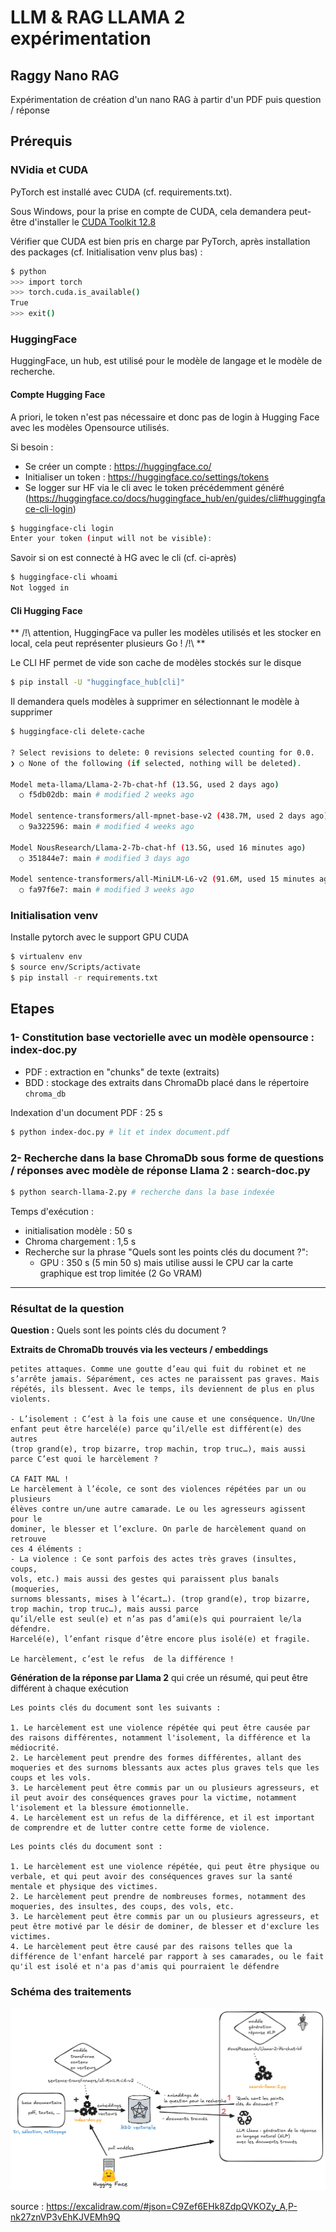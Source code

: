 # LLM & RAG LLAMA 2 expérimentation

## Raggy Nano RAG

Expérimentation de création d'un nano RAG à partir d'un PDF puis question / réponse

## Prérequis

### NVidia et CUDA

PyTorch est installé avec CUDA (cf. requirements.txt).

Sous Windows, pour la prise en compte de CUDA, cela demandera peut-être d'installer le [CUDA Toolkit 12.8](https://developer.nvidia.com/cuda-downloads?target_os=Windows&target_arch=x86_64&target_version=10&target_type=exe_local) 

Vérifier que CUDA est bien pris en charge par PyTorch, après installation des packages (cf. Initialisation venv plus bas) :

```bash
$ python
>>> import torch
>>> torch.cuda.is_available()
True
>>> exit()
```
 

### HuggingFace

HuggingFace, un hub, est utilisé pour le modèle de langage et le modèle de recherche.

#### Compte Hugging Face

A priori, le token n'est pas nécessaire et donc pas de login à Hugging Face avec les modèles Opensource utilisés.

Si besoin :

- Se créer un compte : https://huggingface.co/
- Initialiser un token : https://huggingface.co/settings/tokens
- Se logger sur HF via le cli avec le token précédemment généré (https://huggingface.co/docs/huggingface_hub/en/guides/cli#huggingface-cli-login) 

```bash
$ huggingface-cli login
Enter your token (input will not be visible):
```

Savoir si on est connecté à HG avec le cli (cf. ci-après)

```bash
$ huggingface-cli whoami
Not logged in
```

#### Cli Hugging Face

** /!\ attention, HuggingFace va puller les modèles utilisés et les stocker en local, cela peut représenter plusieurs Go ! /!\ **

Le CLI HF permet de vide son cache de modèles stockés sur le disque 
```bash
$ pip install -U "huggingface_hub[cli]"
```

Il demandera quels modèles à supprimer en sélectionnant le modèle à supprimer

```bash
$ huggingface-cli delete-cache

? Select revisions to delete: 0 revisions selected counting for 0.0.
❯ ○ None of the following (if selected, nothing will be deleted).

Model meta-llama/Llama-2-7b-chat-hf (13.5G, used 2 days ago)
  ○ f5db02db: main # modified 2 weeks ago

Model sentence-transformers/all-mpnet-base-v2 (438.7M, used 2 days ago)
  ○ 9a322596: main # modified 4 weeks ago

Model NousResearch/Llama-2-7b-chat-hf (13.5G, used 16 minutes ago)
  ○ 351844e7: main # modified 3 days ago

Model sentence-transformers/all-MiniLM-L6-v2 (91.6M, used 15 minutes ago)
  ○ fa97f6e7: main # modified 3 weeks ago

```

### Initialisation venv

Installe pytorch avec le support GPU CUDA

```bash
$ virtualenv env
$ source env/Scripts/activate
$ pip install -r requirements.txt
```

## Etapes

### 1- Constitution base vectorielle avec un modèle opensource : index-doc.py

- PDF : extraction en "chunks" de texte (extraits)
- BDD : stockage des extraits dans ChromaDb placé dans le répertoire `chroma_db`

Indexation d'un document PDF : 25 s

```bash
$ python index-doc.py # lit et index document.pdf
```

### 2- Recherche dans la base ChromaDb sous forme de questions / réponses avec modèle de réponse Llama 2 : search-doc.py

```bash
$ python search-llama-2.py # recherche dans la base indexée
```

Temps d'exécution :

- initialisation modèle : 50 s
- Chroma chargement : 1,5 s
- Recherche sur la phrase "Quels sont les points clés du document ?": 
  - GPU : 350 s (5 min 50 s) mais utilise aussi le CPU car la carte graphique est trop limitée (2 Go VRAM)
    
-----------------

### Résultat de la question

**Question :** Quels sont les points clés du document ?

**Extraits de ChromaDb trouvés via les vecteurs / embeddings**

```
petites attaques. Comme une goutte d’eau qui fuit du robinet et ne
s’arrête jamais. Séparément, ces actes ne paraissent pas graves. Mais
répétés, ils blessent. Avec le temps, ils deviennent de plus en plus
violents.

- L’isolement : C’est à la fois une cause et une conséquence. Un/Une
enfant peut être harcelé(e) parce qu’il/elle est différent(e) des autres
(trop grand(e), trop bizarre, trop machin, trop truc…), mais aussi parce C’est quoi le harcèlement ?

CA FAIT MAL !
Le harcèlement à l’école, ce sont des violences répétées par un ou plusieurs
élèves contre un/une autre camarade. Le ou les agresseurs agissent pour le
dominer, le blesser et l’exclure. On parle de harcèlement quand on retrouve
ces 4 éléments :
- La violence : Ce sont parfois des actes très graves (insultes, coups,
vols, etc.) mais aussi des gestes qui paraissent plus banals (moqueries,
surnoms blessants, mises à l’écart…). (trop grand(e), trop bizarre, trop machin, trop truc…), mais aussi parce
qu’il/elle est seul(e) et n’as pas d’ami(e)s qui pourraient le/la défendre.
Harcelé(e), l’enfant risque d’être encore plus isolé(e) et fragile.

Le harcèlement, c’est le refus  de la différence !
```

**Génération de la réponse par Llama 2** qui crée un résumé, qui peut être différent à chaque exécution

```
Les points clés du document sont les suivants :

1. Le harcèlement est une violence répétée qui peut être causée par des raisons différentes, notamment l'isolement, la différence et la médiocrité.
2. Le harcèlement peut prendre des formes différentes, allant des moqueries et des surnoms blessants aux actes plus graves tels que les coups et les vols.
3. Le harcèlement peut être commis par un ou plusieurs agresseurs, et il peut avoir des conséquences graves pour la victime, notamment l'isolement et la blessure émotionnelle.
4. Le harcèlement est un refus de la différence, et il est important de comprendre et de lutter contre cette forme de violence.
```

```
Les points clés du document sont :

1. Le harcèlement est une violence répétée, qui peut être physique ou verbale, et qui peut avoir des conséquences graves sur la santé mentale et physique des victimes.
2. Le harcèlement peut prendre de nombreuses formes, notamment des moqueries, des insultes, des coups, des vols, etc.
3. Le harcèlement peut être commis par un ou plusieurs agresseurs, et peut être motivé par le désir de dominer, de blesser et d'exclure les victimes.
4. Le harcèlement peut être causé par des raisons telles que la différence de l'enfant harcelé par rapport à ses camarades, ou le fait qu'il est isolé et n'a pas d'amis qui pourraient le défendre
```

### Schéma des traitements

![schema-scripts-llm.png](schema-scripts-llm.png)

source : https://excalidraw.com/#json=C9Zef6EHk8ZdpQVKOZy_A,P-nk27znVP3vEhKJVEMh9Q  
